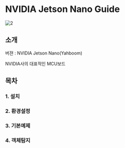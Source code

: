 # NVIDIA Jetson Nano Guide

![2](https://user-images.githubusercontent.com/64456822/213086177-6c338af0-1db8-45fb-8965-37515f4258d3.JPG)

## 소개

버젼 :  NVIDIA Jetson Nano(Yahboom)

NVIDIA사의 대표적인 MCU보드


## 목차
### 1. 설치
### 2. 환경설정
### 3. 기본예제
### 4. 객체탐지
